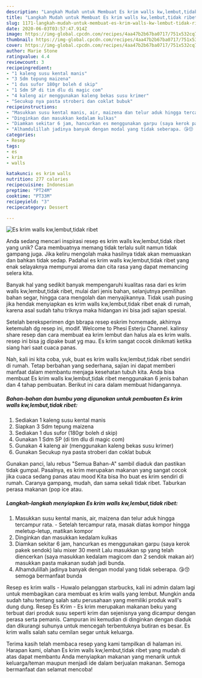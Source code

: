 ```yaml
---
description: "Langkah Mudah untuk Membuat Es krim walls kw,lembut,tidak ribet yang Enak Banget"
title: "Langkah Mudah untuk Membuat Es krim walls kw,lembut,tidak ribet yang Enak Banget"
slug: 1171-langkah-mudah-untuk-membuat-es-krim-walls-kw-lembut-tidak-ribet-yang-enak-banget
date: 2020-06-03T03:57:47.914Z
image: https://img-global.cpcdn.com/recipes/4aa47b2b67ba0717/751x532cq70/es-krim-walls-kwlembuttidak-ribet-foto-resep-utama.jpg
thumbnail: https://img-global.cpcdn.com/recipes/4aa47b2b67ba0717/751x532cq70/es-krim-walls-kwlembuttidak-ribet-foto-resep-utama.jpg
cover: https://img-global.cpcdn.com/recipes/4aa47b2b67ba0717/751x532cq70/es-krim-walls-kwlembuttidak-ribet-foto-resep-utama.jpg
author: Marie Stone
ratingvalue: 4.4
reviewcount: 3
recipeingredient:
- "1 kaleng susu kental manis"
- "3 Sdm tepung maizena"
- "1 dus sufor 180gr boleh d skip"
- "1 Sdm SP di tim dlu di magic com"
- "4 kaleng air menggunakan kaleng bekas susu krimer"
- "Secukup nya pasta stroberi dan coklat bubuk"
recipeinstructions:
- "Masukkan susu kental manis, air, maizena dan telur aduk hingga tercampur rata. Setelah tercampur rata, masak diatas kompor hingga meletup-letup, matikan kompor"
- "Dinginkan dan masukkan kedalam kulkas"
- "Diamkan sekitar 6 jam, hancurkan es menggunakan garpu (saya kerok pakek sendok) lalu mixer 30 menit Lalu masukkan sp yang telah diencerkan (saya masukkan kedalam magicom dan 2 sendok makan air) masukkan pasta makanan sudah jadi bunda."
- "Alhamdulillah jadinya banyak dengan modal yang tidak seberapa. 😘😚 semoga bermanfaat bunda"
categories:
- Resep
tags:
- es
- krim
- walls

katakunci: es krim walls 
nutrition: 277 calories
recipecuisine: Indonesian
preptime: "PT24M"
cooktime: "PT33M"
recipeyield: "3"
recipecategory: Dessert

---
```



![Es krim walls kw,lembut,tidak ribet](https://img-global.cpcdn.com/recipes/4aa47b2b67ba0717/751x532cq70/es-krim-walls-kwlembuttidak-ribet-foto-resep-utama.jpg)

Anda sedang mencari inspirasi resep es krim walls kw,lembut,tidak ribet yang unik? Cara membuatnya memang tidak terlalu sulit namun tidak gampang juga. Jika keliru mengolah maka hasilnya tidak akan memuaskan dan bahkan tidak sedap. Padahal es krim walls kw,lembut,tidak ribet yang enak selayaknya mempunyai aroma dan cita rasa yang dapat memancing selera kita.

Banyak hal yang sedikit banyak mempengaruhi kualitas rasa dari es krim walls kw,lembut,tidak ribet, mulai dari jenis bahan, selanjutnya pemilihan bahan segar, hingga cara mengolah dan menyajikannya. Tidak usah pusing jika hendak menyiapkan es krim walls kw,lembut,tidak ribet enak di rumah, karena asal sudah tahu triknya maka hidangan ini bisa jadi sajian spesial.

Setelah bereksperimen dgn bbrapa resep eskrim homemade, akhirnya ketemulah dg resep ini, modif. Welcome to Phesi Esterju Channel. kalinsy share resep dan cara membuat ea krim lembut dan halus ala es krim walls. resep ini bisa jg dipake buat yg mau. Es krim sangat cocok dinikmati ketika siang hari saat cuaca panas.


Nah, kali ini kita coba, yuk, buat es krim walls kw,lembut,tidak ribet sendiri di rumah. Tetap berbahan yang sederhana, sajian ini dapat memberi manfaat dalam membantu menjaga kesehatan tubuh kita. Anda bisa membuat Es krim walls kw,lembut,tidak ribet menggunakan 6 jenis bahan dan 4 tahap pembuatan. Berikut ini cara dalam membuat hidangannya.

<!--inarticleads1-->

##### Bahan-bahan dan bumbu yang digunakan untuk pembuatan Es krim walls kw,lembut,tidak ribet:

1. Sediakan 1 kaleng susu kental manis
1. Siapkan 3 Sdm tepung maizena
1. Sediakan 1 dus sufor (180gr boleh d skip)
1. Gunakan 1 Sdm SP (di tim dlu di magic com)
1. Gunakan 4 kaleng air (menggunakan kaleng bekas susu krimer)
1. Gunakan Secukup nya pasta stroberi dan coklat bubuk


Gunakan panci, lalu rebus &#34;Semua Bahan-A&#34; sambil diaduk dan pastikan tidak gumpal. Pasalnya, es krim merupakan makanan yang sangat cocok jika cuaca sedang panas atau mood Kita bisa lho buat es krim sendiri di rumah. Caranya gampang, mudah, dan sama sekali tidak ribet. Taburkan perasa makanan (pop ice atau. 

<!--inarticleads2-->

##### Langkah-langkah menyiapkan Es krim walls kw,lembut,tidak ribet:

1. Masukkan susu kental manis, air, maizena dan telur aduk hingga tercampur rata. - Setelah tercampur rata, masak diatas kompor hingga meletup-letup, matikan kompor
1. Dinginkan dan masukkan kedalam kulkas
1. Diamkan sekitar 6 jam, hancurkan es menggunakan garpu (saya kerok pakek sendok) lalu mixer 30 menit Lalu masukkan sp yang telah diencerkan (saya masukkan kedalam magicom dan 2 sendok makan air) masukkan pasta makanan sudah jadi bunda.
1. Alhamdulillah jadinya banyak dengan modal yang tidak seberapa. 😘😚 semoga bermanfaat bunda


Resep es krim walls - Huwalo pelanggan starbucks, kali ini admin dalam lagi untuk membagikan cara membuat es krim walls yang lembut. Mungkin anda sudah tahu tentang salah satu perusahaan yang memiliki produk wall&#39;s dung dung. Resep Es Krim - Es krim merupakan makanan beku yang terbuat dari produk susu seperti krim dan sejenisnya yang dicampur dengan perasa serta pemanis. Campuran ini kemudian di dinginkan dengan diaduk dan dikurangi suhunya untuk mencegah terbentuknya butiran es besar. Es krim walls salah satu cemilan segar untuk keluarga. 

Terima kasih telah membaca resep yang kami tampilkan di halaman ini. Harapan kami, olahan Es krim walls kw,lembut,tidak ribet yang mudah di atas dapat membantu Anda menyiapkan makanan yang menarik untuk keluarga/teman maupun menjadi ide dalam berjualan makanan. Semoga bermanfaat dan selamat mencoba!
